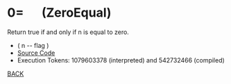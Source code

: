 # 0= &emsp; (ZeroEqual)
Return true if and only if n is equal to zero.
* ( n -- flag )
* [Source Code](../words/core/ZeroEqual.cs)
* Execution Tokens: 1079603378 (interpreted) and 542732466 (compiled)


[BACK](builtins.md#ZeroEqual)

